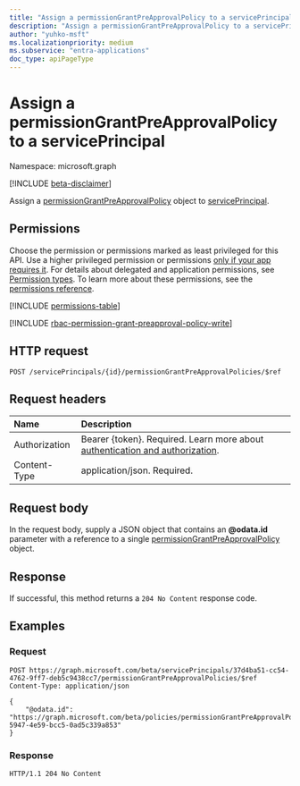 ```yaml
---
title: "Assign a permissionGrantPreApprovalPolicy to a servicePrincipal"
description: "Assign a permissionGrantPreApprovalPolicy to a servicePrincipal."
author: "yuhko-msft"
ms.localizationpriority: medium
ms.subservice: "entra-applications"
doc_type: apiPageType
---
```


# Assign a permissionGrantPreApprovalPolicy to a servicePrincipal
Namespace: microsoft.graph

[!INCLUDE [beta-disclaimer](../../includes/beta-disclaimer.md)]

Assign a [permissionGrantPreApprovalPolicy](../resources/permissiongrantpreapprovalpolicy.md) object to [servicePrincipal](../resources/serviceprincipal.md).

## Permissions
Choose the permission or permissions marked as least privileged for this API. Use a higher privileged permission or permissions [only if your app requires it](/graph/permissions-overview#best-practices-for-using-microsoft-graph-permissions). For details about delegated and application permissions, see [Permission types](/graph/permissions-overview#permission-types). To learn more about these permissions, see the [permissions reference](/graph/permissions-reference).

<!-- { "blockType": "permissions", "name": "serviceprincipal_post_permissiongrantpreapprovalpolicies" } -->
[!INCLUDE [permissions-table](../includes/permissions/serviceprincipal-post-permissiongrantpreapprovalpolicies-permissions.md)]

[!INCLUDE [rbac-permission-grant-preapproval-policy-write](../includes/rbac-for-apis/rbac-permission-grant-preapproval-policy-write.md)]

## HTTP request

<!-- {
  "blockType": "ignored"
}
-->
``` http
POST /servicePrincipals/{id}/permissionGrantPreApprovalPolicies/$ref
```

## Request headers
|Name|Description|
|:---|:---|
|Authorization|Bearer {token}. Required. Learn more about [authentication and authorization](/graph/auth/auth-concepts).|
|Content-Type|application/json. Required.|

## Request body
In the request body, supply a JSON object that contains an **@odata.id** parameter with a reference to a single [permissionGrantPreApprovalPolicy](../resources/permissiongrantpreapprovalpolicy.md) object.

## Response

If successful, this method returns a `204 No Content` response code.

## Examples

### Request
<!-- {
  "blockType": "request",
  "name": "serviceprincipal_assign_permissionGrantPreApprovalPolicies"
}
-->
``` http
POST https://graph.microsoft.com/beta/servicePrincipals/37d4ba51-cc54-4762-9ff7-deb5c9438cc7/permissionGrantPreApprovalPolicies/$ref
Content-Type: application/json

{
    "@odata.id": "https://graph.microsoft.com/beta/policies/permissionGrantPreApprovalPolicies/71ba13dc-5947-4e59-bcc5-0ad5c339a853"
}
```


### Response
<!-- {
  "blockType": "response"
} -->
``` http
HTTP/1.1 204 No Content
```
